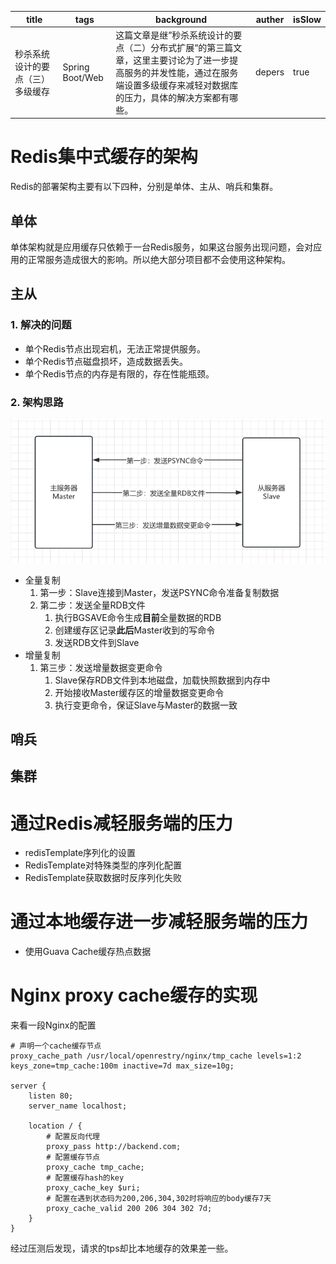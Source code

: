 | title                            | tags            | background                                                   | auther | isSlow |
| -------------------------------- | --------------- | ------------------------------------------------------------ | ------ | ------ |
| 秒杀系统设计的要点（三）多级缓存 | Spring Boot/Web | 这篇文章是继”秒杀系统设计的要点（二）分布式扩展“的第三篇文章，这里主要讨论为了进一步提高服务的并发性能，通过在服务端设置多级缓存来减轻对数据库的压力，具体的解决方案都有哪些。 | depers | true   |

# Redis集中式缓存的架构

Redis的部署架构主要有以下四种，分别是单体、主从、哨兵和集群。

## 单体

单体架构就是应用缓存只依赖于一台Redis服务，如果这台服务出现问题，会对应用的正常服务造成很大的影响。所以绝大部分项目都不会使用这种架构。

## 主从

### 1. 解决的问题

- 单个Redis节点出现宕机，无法正常提供服务。
- 单个Redis节点磁盘损坏，造成数据丢失。
- 单个Redis节点的内存是有限的，存在性能瓶颈。

### 2. 架构思路

![](../../assert/redis主从架构.png)

* 全量复制
    1. 第一步：Slave连接到Master，发送PSYNC命令准备复制数据
    2. 第二步：发送全量RDB文件
        1. 执行BGSAVE命令生成**目前**全量数据的RDB
        2. 创建缓存区记录**此后**Master收到的写命令
        3. 发送RDB文件到Slave
* 增量复制
    1. 第三步：发送增量数据变更命令
        1. Slave保存RDB文件到本地磁盘，加载快照数据到内存中
        2. 开始接收Master缓存区的增量数据变更命令
        3. 执行变更命令，保证Slave与Master的数据一致

## 哨兵



## 集群

# 通过Redis减轻服务端的压力

* redisTemplate序列化的设置
* RedisTemplate对特殊类型的序列化配置
* RedisTemplate获取数据时反序列化失败

# 通过本地缓存进一步减轻服务端的压力

* 使用Guava Cache缓存热点数据

# Nginx proxy cache缓存的实现

来看一段Nginx的配置

```nginx
# 声明一个cache缓存节点
proxy_cache_path /usr/local/openrestry/nginx/tmp_cache levels=1:2 keys_zone=tmp_cache:100m inactive=7d max_size=10g;

server {
    listen 80;
    server_name localhost;
    
    location / {
        # 配置反向代理
        proxy_pass http://backend.com;
        # 配置缓存节点
        proxy_cache tmp_cache;
        # 配置缓存hash的key
        proxy_cache_key $uri;
        # 配置在遇到状态码为200,206,304,302时将响应的body缓存7天
        proxy_cache_valid 200 206 304 302 7d;
    }
}
```

经过压测后发现，请求的tps却比本地缓存的效果差一些。